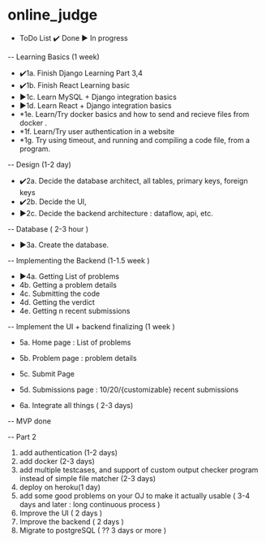 # online_judge


* ToDo List
✔️ Done
▶️ In progress

-- Learning Basics (1 week)

- ✔️1a. Finish Django Learning Part 3,4
- ✔️1b. Finish React Learning basic
- ▶️1c. Learn MySQL + Django integration basics
- ▶️1d. Learn React + Django integration basics 
- *1e. Learn/Try docker basics and how to send and recieve files from docker .
- *1f. Learn/Try user authentication in a website
- *1g. Try using timeout, and running and compiling a code file, from a program.

-- Design (1-2 day)

- ✔️2a. Decide the database architect, all tables, primary keys, foreign keys
- ✔️2b. Decide the UI, 
- ▶️2c. Decide the backend architecture : dataflow, api, etc.

-- Database ( 2-3 hour )

- ▶️3a. Create the database.

-- Implementing the Backend (1-1.5 week )

- ▶️4a. Getting List of problems 
- 4b. Getting a problem details 
- 4c. Submitting the code 
- 4d. Getting the verdict
- 4e. Getting n recent submissions 

-- Implement the UI + backend finalizing (1 week )

- 5a. Home page : List of problems
- 5b. Problem page : problem details
- 5c. Submit Page 
- 5d. Submissions page : 10/20/{customizable} recent submissions

- 6a. Integrate all things ( 2-3 days)

-- MVP done

-- Part 2 

1. add authentication (1-2 days)
2. add docker (2-3 days)
3. add multiple testcases, and support of custom output checker program instead of simple file matcher (2-3 days)
4. deploy on heroku(1 day)
5. add some good problems on your OJ to make it actually usable ( 3-4 days and later : long continuous process )
6. Improve the UI ( 2 days )
7. Improve the backend ( 2 days )
8. Migrate to postgreSQL ( ?? 3 days or more )
